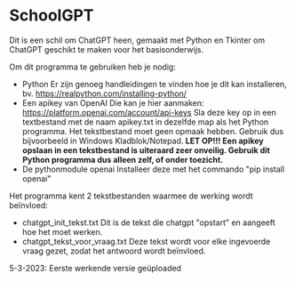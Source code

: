 # SchoolGPT
Dit is een schil om ChatGPT heen, gemaakt met Python en Tkinter om ChatGPT geschikt te maken voor het basisonderwijs.

Om dit programma te gebruiken heb je nodig:
- Python
  Er zijn genoeg handleidingen te vinden hoe je dit kan installeren, bv. https://realpython.com/installing-python/ 
- Een apikey van OpenAI
  Die kan je hier aanmaken: https://platform.openai.com/account/api-keys
  Sla deze key op in een textbestand met de naam apikey.txt in dezelfde map als het Python programma. Het tekstbestand moet geen opmaak hebben. Gebruik dus bijvoorbeeld in Windows Kladblok/Notepad.
  **LET OP!!! Een apikey opslaan in een tekstbestand is uiteraard zeer onveilig. Gebruik dit Python programma dus alleen zelf, of onder toezicht.**
- De pythonmodule openai
  Installeer deze met het commando "pip install openai"

Het programma kent 2 tekstbestanden waarmee de werking wordt beïnvloed:
- chatgpt_init_tekst.txt
  Dit is de tekst die chatgpt "opstart" en aangeeft hoe het moet werken.
- chatgpt_tekst_voor_vraag.txt
  Deze tekst wordt voor elke ingevoerde vraag gezet, zodat het antwoord wordt beïnvloed.


5-3-2023: Eerste werkende versie geüploaded
